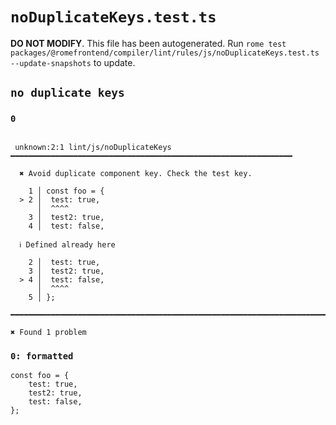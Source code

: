 # `noDuplicateKeys.test.ts`

**DO NOT MODIFY**. This file has been autogenerated. Run `rome test packages/@romefrontend/compiler/lint/rules/js/noDuplicateKeys.test.ts --update-snapshots` to update.

## `no duplicate keys`

### `0`

```

 unknown:2:1 lint/js/noDuplicateKeys ━━━━━━━━━━━━━━━━━━━━━━━━━━━━━━━━━━━━━━━━━━━━━━━━━━━━━━━━━━━━━━━

  ✖ Avoid duplicate component key. Check the test key.

    1 │ const foo = {
  > 2 │  test: true,
      │  ^^^^
    3 │  test2: true,
    4 │  test: false,

  ℹ Defined already here

    2 │  test: true,
    3 │  test2: true,
  > 4 │  test: false,
      │  ^^^^
    5 │ };

━━━━━━━━━━━━━━━━━━━━━━━━━━━━━━━━━━━━━━━━━━━━━━━━━━━━━━━━━━━━━━━━━━━━━━━━━━━━━━━━━━━━━━━━━━━━━━━━━━━━

✖ Found 1 problem

```

### `0: formatted`

```
const foo = {
	test: true,
	test2: true,
	test: false,
};

```
